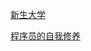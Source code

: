 [新生大学](https://b.xinshengdaxue.com/)

[程序员的自我修养](https://book.gitlore.com/darren/%E7%A8%8B%E5%BA%8F%E5%91%98%E7%9A%84%E8%87%AA%E6%88%91%E4%BF%AE%E5%85%BB/)

[]()

[]()

[]()

[]()

[]()

[]()

[]()

[]()

[]()

[]()